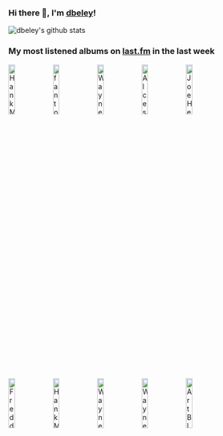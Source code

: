 ### Hi there 👋, I'm [dbeley](https://dbeley.ovh/en)!

![dbeley's github stats](https://github-readme-stats.vercel.app/api?username=dbeley)

### My most listened albums on [last.fm](https://www.last.fm/user/d_beley) in the last week

[<img src='https://lastfm.freetls.fastly.net/i/u/300x300/82a36b6b00d8f4b32e85abb65cfd57d9.png' width='16%' height='16%' alt='Hank Mobley - No Room for Squares'>](https://www.last.fm/music/hank%2bmobley/no%2broom%2bfor%2bsquares)&nbsp;
[<img src='https://lastfm.freetls.fastly.net/i/u/300x300/75883b157b66a8e6ed5f1c39dec07113.png' width='16%' height='16%' alt='fantomes - ITS OK'>](https://www.last.fm/music/fantomes/it%2527s%2bok)&nbsp;
[<img src='https://lastfm.freetls.fastly.net/i/u/300x300/b1ef1dc3b62d443583bff817e6a9fc06.jpg' width='16%' height='16%' alt='Wayne Shorter - Alegría'>](https://www.last.fm/music/wayne%2bshorter/alegr%25c3%25ada)&nbsp;
[<img src='https://lastfm.freetls.fastly.net/i/u/300x300/8e23a97b0ab6ca22e1d589c17499e226.jpg' width='16%' height='16%' alt='Alcest - Spiritual Instinct'>](https://www.last.fm/music/alcest/spiritual%2binstinct)&nbsp;
[<img src='https://lastfm.freetls.fastly.net/i/u/300x300/7658bff0867a48f6c887d46e8e64a614.png' width='16%' height='16%' alt='Joe Henderson - Mode For Joe'>](https://www.last.fm/music/joe%2bhenderson/mode%2bfor%2bjoe)&nbsp;
<br>
[<img src='https://lastfm.freetls.fastly.net/i/u/300x300/2da27812067a71bd605010a461a115e3.jpg' width='16%' height='16%' alt='Freddie Hubbard - Open Sesame'>](https://www.last.fm/music/freddie%2bhubbard/open%2bsesame)&nbsp;
[<img src='https://lastfm.freetls.fastly.net/i/u/300x300/e65cbf72b4364fd0cf9bc6c752547048.png' width='16%' height='16%' alt='Hank Mobley - Dippin'>](https://www.last.fm/music/hank%2bmobley/dippin%2527)&nbsp;
[<img src='https://lastfm.freetls.fastly.net/i/u/300x300/f67c43a8deb6b758134c75577c9a4fab.jpg' width='16%' height='16%' alt='Wayne Shorter - Adams Apple'>](https://www.last.fm/music/wayne%2bshorter/adam%2527s%2bapple)&nbsp;
[<img src='https://lastfm.freetls.fastly.net/i/u/300x300/56f24becfee9d83694ff0af7ebc806bb.jpg' width='16%' height='16%' alt='Wayne Shorter - Speak No Evil'>](https://www.last.fm/music/wayne%2bshorter/speak%2bno%2bevil)&nbsp;
[<img src='https://lastfm.freetls.fastly.net/i/u/300x300/2ecb97132fda2bc09aecca9550e9aa91.png' width='16%' height='16%' alt='Art Blakey & The Jazz Messengers with Thelonious Monk - Art Blakeys Jazz Messengers With Thelonious Monk'>](https://www.last.fm/music/art%2bblakey%2b%2526%2bthe%2bjazz%2bmessengers%2bwith%2bthelonious%2bmonk/art%2bblakey%2527s%2bjazz%2bmessengers%2bwith%2bthelonious%2bmonk)&nbsp;
<br>
